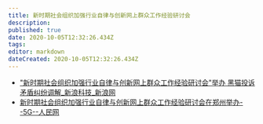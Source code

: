 ```yaml
---
title: 新时期社会组织加强行业自律与创新网上群众工作经验研讨会
description: 
published: true
date: 2020-10-05T12:32:26.434Z
tags: 
editor: markdown
dateCreated: 2020-10-05T12:32:26.434Z
---
```


+ ["新时期社会组织加强行业自律与创新网上群众工作经验研讨会"举办 黑猫投诉 矛盾纠纷调解_新浪科技_新浪网](https://archive.is/wQ8Pm "https://tech.sina.com.cn/i/2020-09-21/doc-iivhuipp5589482.shtml")
+ [新时期社会组织加强行业自律与创新网上群众工作经验研讨会在郑州举办--5G--人民网](https://web.archive.org/web/20201005114050/http://5gcenter.people.cn/n1/2020/0930/c430159-31881390.html)
